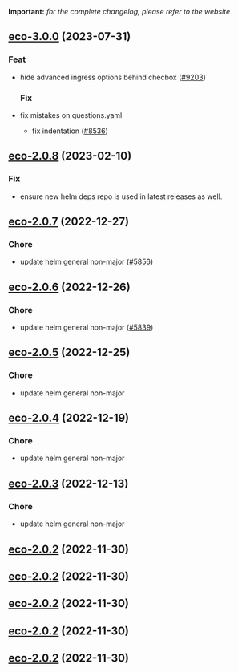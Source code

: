 **Important:**
*for the complete changelog, please refer to the website*






## [eco-3.0.0](https://github.com/truecharts/charts/compare/eco-2.0.8...eco-3.0.0) (2023-07-31)

### Feat

- hide advanced ingress options behind checbox ([#9203](https://github.com/truecharts/charts/issues/9203))
  
  ### Fix

- fix mistakes on questions.yaml
  - fix indentation ([#8536](https://github.com/truecharts/charts/issues/8536))
  
  


## [eco-2.0.8](https://github.com/truecharts/charts/compare/deconz-10.0.14...eco-2.0.8) (2023-02-10)

### Fix

- ensure new helm deps repo is used in latest releases as well.
  
  


## [eco-2.0.7](https://github.com/truecharts/charts/compare/truecommand-13.0.6...eco-2.0.7) (2022-12-27)

### Chore

- update helm general non-major ([#5856](https://github.com/truecharts/charts/issues/5856))
  
  


## [eco-2.0.6](https://github.com/truecharts/charts/compare/minecraft-bungeecord-3.0.5...eco-2.0.6) (2022-12-26)

### Chore

- update helm general non-major ([#5839](https://github.com/truecharts/charts/issues/5839))
  
  


## [eco-2.0.5](https://github.com/truecharts/charts/compare/deconz-10.0.7...eco-2.0.5) (2022-12-25)

### Chore

- update helm general non-major
  
  


## [eco-2.0.4](https://github.com/truecharts/charts/compare/cstrikeconditionzero-2.0.3...eco-2.0.4) (2022-12-19)

### Chore

- update helm general non-major
  
  


## [eco-2.0.3](https://github.com/truecharts/charts/compare/deconz-10.0.4...eco-2.0.3) (2022-12-13)

### Chore

- update helm general non-major
  
  


## [eco-2.0.2](https://github.com/truecharts/charts/compare/doublecommander-6.0.1...eco-2.0.2) (2022-11-30)




## [eco-2.0.2](https://github.com/truecharts/charts/compare/doublecommander-6.0.1...eco-2.0.2) (2022-11-30)




## [eco-2.0.2](https://github.com/truecharts/charts/compare/doublecommander-6.0.1...eco-2.0.2) (2022-11-30)




## [eco-2.0.2](https://github.com/truecharts/charts/compare/doublecommander-6.0.1...eco-2.0.2) (2022-11-30)




## [eco-2.0.2](https://github.com/truecharts/charts/compare/doublecommander-6.0.1...eco-2.0.2) (2022-11-30)


